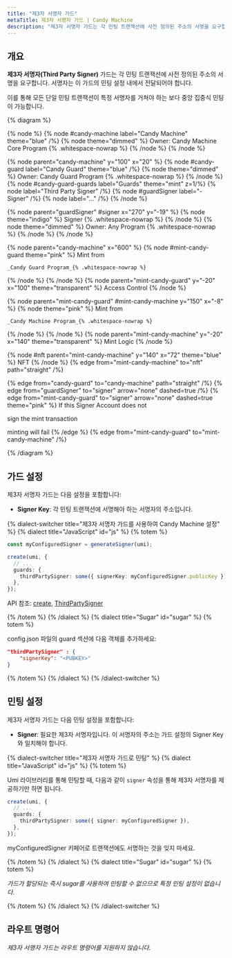 ```yaml
---
title: "제3자 서명자 가드"
metaTitle: 제3자 서명자 가드 | Candy Machine
description: "제3자 서명자 가드는 각 민팅 트랜잭션에 사전 정의된 주소의 서명을 요구합니다."
---
```


## 개요

**제3자 서명자(Third Party Signer)** 가드는 각 민팅 트랜잭션에 사전 정의된 주소의 서명을 요구합니다. 서명자는 이 가드의 민팅 설정 내에서 전달되어야 합니다.

이를 통해 모든 단일 민팅 트랜잭션이 특정 서명자를 거쳐야 하는 보다 중앙 집중식 민팅이 가능합니다.

{% diagram  %}

{% node %}
{% node #candy-machine label="Candy Machine" theme="blue" /%}
{% node theme="dimmed" %}
Owner: Candy Machine Core Program {% .whitespace-nowrap %}
{% /node %}
{% /node %}

{% node parent="candy-machine" y="100" x="20" %}
{% node #candy-guard label="Candy Guard" theme="blue" /%}
{% node theme="dimmed" %}
Owner: Candy Guard Program {% .whitespace-nowrap %}
{% /node %}
{% node #candy-guard-guards label="Guards" theme="mint" z=1/%}
{% node label="Third Party Signer" /%}
{% node #guardSigner label="- Signer" /%}
{% node label="..." /%}
{% /node %}

{% node parent="guardSigner" #signer x="270" y="-19" %}
{% node  theme="indigo" %}
Signer {% .whitespace-nowrap %}
{% /node %}
{% node theme="dimmed" %}
Owner: Any Program {% .whitespace-nowrap %}
{% /node %}
{% /node %}

{% node parent="candy-machine" x="600" %}
  {% node #mint-candy-guard theme="pink" %}
    Mint from

    _Candy Guard Program_{% .whitespace-nowrap %}
  {% /node %}
{% /node %}
{% node parent="mint-candy-guard" y="-20" x="100" theme="transparent" %}
  Access Control
{% /node %}

{% node parent="mint-candy-guard" #mint-candy-machine y="150" x="-8" %}
  {% node theme="pink" %}
    Mint from

    _Candy Machine Program_{% .whitespace-nowrap %}
  {% /node %}
{% /node %}
{% node parent="mint-candy-machine" y="-20" x="140" theme="transparent" %}
  Mint Logic
{% /node %}

{% node #nft parent="mint-candy-machine" y="140" x="72" theme="blue" %}
  NFT
{% /node %}
{% edge from="mint-candy-machine" to="nft" path="straight" /%}

{% edge from="candy-guard" to="candy-machine" path="straight" /%}
{% edge from="guardSigner" to="signer" arrow="none" dashed=true /%}
{% edge from="mint-candy-guard" to="signer" arrow="none" dashed=true  theme="pink" %}
If this Signer Account does not

sign the mint transaction

minting will fail
{% /edge %}
{% edge from="mint-candy-guard" to="mint-candy-machine" /%}

{% /diagram %}
## 가드 설정

제3자 서명자 가드는 다음 설정을 포함합니다:

- **Signer Key**: 각 민팅 트랜잭션에 서명해야 하는 서명자의 주소입니다.

{% dialect-switcher title="제3자 서명자 가드를 사용하여 Candy Machine 설정" %}
{% dialect title="JavaScript" id="js" %}
{% totem %}

```ts
const myConfiguredSigner = generateSigner(umi);

create(umi, {
  // ...
  guards: {
    thirdPartySigner: some({ signerKey: myConfiguredSigner.publicKey }),
  },
});
```

API 참조: [create](https://mpl-candy-machine.typedoc.metaplex.com/functions/create.html), [ThirdPartySigner](https://mpl-candy-machine.typedoc.metaplex.com/types/ThirdPartySigner.html)

{% /totem %}
{% /dialect %}
{% dialect title="Sugar" id="sugar" %}
{% totem %}

config.json 파일의 guard 섹션에 다음 객체를 추가하세요:

```json
"thirdPartySigner" : {
    "signerKey": "<PUBKEY>"
}
```

{% /totem %}
{% /dialect %}
{% /dialect-switcher %}

## 민팅 설정

제3자 서명자 가드는 다음 민팅 설정을 포함합니다:

- **Signer**: 필요한 제3자 서명자입니다. 이 서명자의 주소는 가드 설정의 Signer Key와 일치해야 합니다.

{% dialect-switcher title="제3자 서명자 가드로 민팅" %}
{% dialect title="JavaScript" id="js" %}
{% totem %}

Umi 라이브러리를 통해 민팅할 때, 다음과 같이 `signer` 속성을 통해 제3자 서명자를 제공하기만 하면 됩니다.

```ts
create(umi, {
  // ...
  guards: {
    thirdPartySigner: some({ signer: myConfiguredSigner }),
  },
});
```

myConfiguredSigner 키페어로 트랜잭션에도 서명하는 것을 잊지 마세요.

{% /totem %}
{% /dialect %}
{% dialect title="Sugar" id="sugar" %}
{% totem %}

_가드가 할당되는 즉시 sugar를 사용하여 민팅할 수 없으므로 특정 민팅 설정이 없습니다._

{% /totem %}
{% /dialect %}
{% /dialect-switcher %}

## 라우트 명령어

_제3자 서명자 가드는 라우트 명령어를 지원하지 않습니다._
